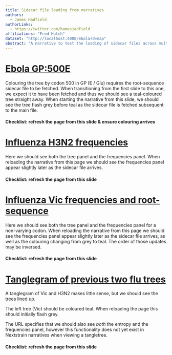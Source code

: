 ```yaml
---
title: Sidecar file loading from narratives
authors:
  - James Hadfield
authorLinks:
  - https://twitter.com/hamesjadfield
affiliations: "Fred Hutch"
dataset: "http://localhost:4000/ebola?d=map"
abstract: "A narrative to test the loading of sidecar files across multiple datasets. This slide should show the ebola map coloured by division."
---
```



# [Ebola GP:500E](http://localhost:4000/ebola?c=gt-GP_500&d=tree)

Colouring the tree by codon 500 in GP (E / Glu) requires the root-sequence sidecar file 
to be fetched. When transitioning from the first slide to this one, we expect it to
have been fetched and thus we should see a teal-coloured tree straight away.
When starting the narrative from this slide, we should see the tree flash grey before
teal as the sidecar file is fetched subsequent to the main file.


#### Checklist: refresh the page from this slide & ensure colouring arrives


# [Influenza H3N2 frequencies](http://localhost:4000/flu/seasonal/h3n2/ha/2y?d=tree,frequencies)


Here we should see both the tree panel and the frequencies panel. When reloading the narrative
from this page we should see the frequencies panel appear slightly later as the sidecar file arrives.

#### Checklist: refresh the page from this slide

# [Influenza Vic frequencies and root-sequence](http://localhost:4000/flu/seasonal/vic/ha/2y?c=gt-HA1_100&d=tree,frequencies)

Here we should see both the tree panel and the frequencies panel for a non-varying codon.
When reloading the narrative from this page we should see the frequencies panel appear slightly later as the sidecar file arrives,
as well as the colouring changing from grey to teal. The order of those updates may be inversed.

#### Checklist: refresh the page from this slide

# [Tanglegram of previous two flu trees](http://localhost:4000/flu/seasonal/vic/ha/2y:flu/seasonal/h3n2/ha/2y?c=gt-HA1_100&d=tree,entropy,frequencies)

A tanglegram of Vic and H3N2 makes little sense, but we should see the trees lined up.

The left tree (Vic) should be coloured teal. When reloading the page this should initially flash grey.

The URL specifies that we should also see _both_ the entropy and the frequencies panel,
however this functionality does not yet exist in Nextstrain narratives when viewing a tangletree.

#### Checklist: refresh the page from this slide
